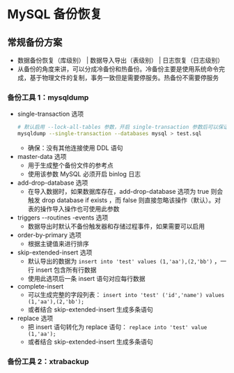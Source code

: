 # MySQL 备份恢复

## 常规备份方案
- 数据备份恢复（库级别） | 数据导入导出（表级别） | 日志恢复（日志级别）
- 从备份的角度来讲，可以分成冷备份和热备份。冷备份主要是使用系统命令完成，基于物理文件的复制，事务一致但是需要停服务。热备份不需要停服务

### 备份工具 1：mysqldump
- single-transaction 选项
    ```bash
    # 默认启用 --lock-all-tables 参数，开启 single-transaction 参数后可以保证在一个事务中所有相同的查询读取到同样的信息
    mysqldump --single-transaction --databases mysql > test.sql
    ```
    - 确保：没有其他连接使用 DDL 语句
- master-data 选项
    - 用于生成整个备份文件的参考点
    - 使用该参数 MySQL 必须开启 binlog 日志
- add-drop-database 选项
    - 在导入数据时，如果数据库存在，add-drop-database 选项为 true 则会触发 drop database if exists ，而 false 则直接忽略该操作（默认）。对表的操作导入操作也可使用此参数
- triggers --routines -events 选项
    - 数据导出时默认不备份触发器和存储过程事件，如果需要可以启用
- order-by-primary 选项
    - 根据主键值来进行排序
- skip-extended-insert 选项
    - 默认导出的数据为 `insert into 'test' values (1,'aa'),(2,'bb')` ，一行 insert 包含所有行数据
    - 使用此选项后一条 insert 语句对应每行数据
- complete-insert
    - 可以生成完整的字段列表： `insert into 'test' ('id','name') values (1,'aa'),(2,'bb');`
    - 或者结合 skip-extended-insert 生成多条语句
- replace 选项
    - 把 insert 语句转化为 replace 语句： `replace into 'test' value (1,'aa');`
    - 或者结合 skip-extended-insert 生成多条语句

### 备份工具 2：xtrabackup